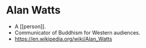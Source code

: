 # Alan Watts
- A [[person]].
- Communicator of Buddhism for Western audiences.
- https://en.wikipedia.org/wiki/Alan_Watts
